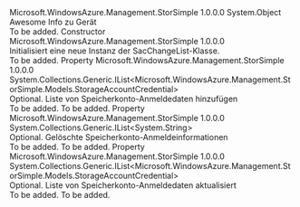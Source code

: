 <Type Name="SacChangeList" FullName="Microsoft.WindowsAzure.Management.StorSimple.Models.SacChangeList">
  <TypeSignature Language="C#" Value="public class SacChangeList" />
  <TypeSignature Language="ILAsm" Value=".class public auto ansi beforefieldinit SacChangeList extends System.Object" />
  <TypeSignature Language="DocId" Value="T:Microsoft.WindowsAzure.Management.StorSimple.Models.SacChangeList" />
  <TypeSignature Language="VB.NET" Value="Public Class SacChangeList" />
  <TypeSignature Language="F#" Value="type SacChangeList = class" />
  <AssemblyInfo>
    <AssemblyName>Microsoft.WindowsAzure.Management.StorSimple</AssemblyName>
    <AssemblyVersion>1.0.0.0</AssemblyVersion>
  </AssemblyInfo>
  <Base>
    <BaseTypeName>System.Object</BaseTypeName>
  </Base>
  <Interfaces />
  <Docs>
    <summary>
            Awesome Info zu Gerät
            </summary>
    <remarks>To be added.</remarks>
  </Docs>
  <Members>
    <Member MemberName=".ctor">
      <MemberSignature Language="C#" Value="public SacChangeList ();" />
      <MemberSignature Language="ILAsm" Value=".method public hidebysig specialname rtspecialname instance void .ctor() cil managed" />
      <MemberSignature Language="DocId" Value="M:Microsoft.WindowsAzure.Management.StorSimple.Models.SacChangeList.#ctor" />
      <MemberSignature Language="VB.NET" Value="Public Sub New ()" />
      <MemberType>Constructor</MemberType>
      <AssemblyInfo>
        <AssemblyName>Microsoft.WindowsAzure.Management.StorSimple</AssemblyName>
        <AssemblyVersion>1.0.0.0</AssemblyVersion>
      </AssemblyInfo>
      <Parameters />
      <Docs>
        <summary>
            Initialisiert eine neue Instanz der SacChangeList-Klasse.
            </summary>
        <remarks>To be added.</remarks>
      </Docs>
    </Member>
    <Member MemberName="Added">
      <MemberSignature Language="C#" Value="public System.Collections.Generic.IList&lt;Microsoft.WindowsAzure.Management.StorSimple.Models.StorageAccountCredential&gt; Added { get; set; }" />
      <MemberSignature Language="ILAsm" Value=".property instance class System.Collections.Generic.IList`1&lt;class Microsoft.WindowsAzure.Management.StorSimple.Models.StorageAccountCredential&gt; Added" />
      <MemberSignature Language="DocId" Value="P:Microsoft.WindowsAzure.Management.StorSimple.Models.SacChangeList.Added" />
      <MemberSignature Language="VB.NET" Value="Public Property Added As IList(Of StorageAccountCredential)" />
      <MemberSignature Language="F#" Value="member this.Added : System.Collections.Generic.IList&lt;Microsoft.WindowsAzure.Management.StorSimple.Models.StorageAccountCredential&gt; with get, set" Usage="Microsoft.WindowsAzure.Management.StorSimple.Models.SacChangeList.Added" />
      <MemberType>Property</MemberType>
      <AssemblyInfo>
        <AssemblyName>Microsoft.WindowsAzure.Management.StorSimple</AssemblyName>
        <AssemblyVersion>1.0.0.0</AssemblyVersion>
      </AssemblyInfo>
      <ReturnValue>
        <ReturnType>System.Collections.Generic.IList&lt;Microsoft.WindowsAzure.Management.StorSimple.Models.StorageAccountCredential&gt;</ReturnType>
      </ReturnValue>
      <Docs>
        <summary>
            Optional. Liste von Speicherkonto-Anmeldedaten hinzufügen
            </summary>
        <value>To be added.</value>
        <remarks>To be added.</remarks>
      </Docs>
    </Member>
    <Member MemberName="Deleted">
      <MemberSignature Language="C#" Value="public System.Collections.Generic.IList&lt;string&gt; Deleted { get; set; }" />
      <MemberSignature Language="ILAsm" Value=".property instance class System.Collections.Generic.IList`1&lt;string&gt; Deleted" />
      <MemberSignature Language="DocId" Value="P:Microsoft.WindowsAzure.Management.StorSimple.Models.SacChangeList.Deleted" />
      <MemberSignature Language="VB.NET" Value="Public Property Deleted As IList(Of String)" />
      <MemberSignature Language="F#" Value="member this.Deleted : System.Collections.Generic.IList&lt;string&gt; with get, set" Usage="Microsoft.WindowsAzure.Management.StorSimple.Models.SacChangeList.Deleted" />
      <MemberType>Property</MemberType>
      <AssemblyInfo>
        <AssemblyName>Microsoft.WindowsAzure.Management.StorSimple</AssemblyName>
        <AssemblyVersion>1.0.0.0</AssemblyVersion>
      </AssemblyInfo>
      <ReturnValue>
        <ReturnType>System.Collections.Generic.IList&lt;System.String&gt;</ReturnType>
      </ReturnValue>
      <Docs>
        <summary>
            Optional. Gelöschte Speicherkonto-Anmeldeinformationen
            </summary>
        <value>To be added.</value>
        <remarks>To be added.</remarks>
      </Docs>
    </Member>
    <Member MemberName="Updated">
      <MemberSignature Language="C#" Value="public System.Collections.Generic.IList&lt;Microsoft.WindowsAzure.Management.StorSimple.Models.StorageAccountCredential&gt; Updated { get; set; }" />
      <MemberSignature Language="ILAsm" Value=".property instance class System.Collections.Generic.IList`1&lt;class Microsoft.WindowsAzure.Management.StorSimple.Models.StorageAccountCredential&gt; Updated" />
      <MemberSignature Language="DocId" Value="P:Microsoft.WindowsAzure.Management.StorSimple.Models.SacChangeList.Updated" />
      <MemberSignature Language="VB.NET" Value="Public Property Updated As IList(Of StorageAccountCredential)" />
      <MemberSignature Language="F#" Value="member this.Updated : System.Collections.Generic.IList&lt;Microsoft.WindowsAzure.Management.StorSimple.Models.StorageAccountCredential&gt; with get, set" Usage="Microsoft.WindowsAzure.Management.StorSimple.Models.SacChangeList.Updated" />
      <MemberType>Property</MemberType>
      <AssemblyInfo>
        <AssemblyName>Microsoft.WindowsAzure.Management.StorSimple</AssemblyName>
        <AssemblyVersion>1.0.0.0</AssemblyVersion>
      </AssemblyInfo>
      <ReturnValue>
        <ReturnType>System.Collections.Generic.IList&lt;Microsoft.WindowsAzure.Management.StorSimple.Models.StorageAccountCredential&gt;</ReturnType>
      </ReturnValue>
      <Docs>
        <summary>
            Optional. Liste von Speicherkonto-Anmeldedaten aktualisiert
            </summary>
        <value>To be added.</value>
        <remarks>To be added.</remarks>
      </Docs>
    </Member>
  </Members>
</Type>